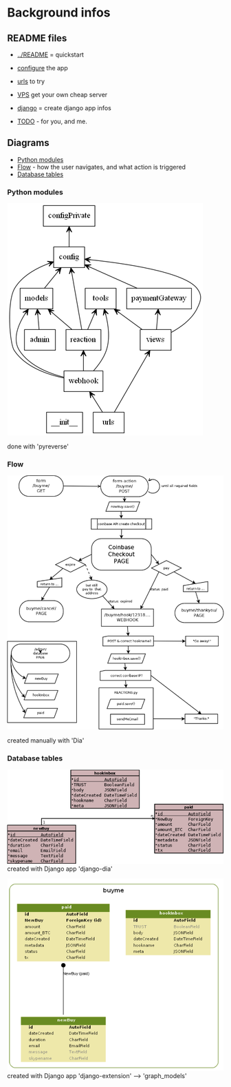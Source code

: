 # Background infos
## README files
* [../README](../README.md) = quickstart
* [configure](configure.md) the app
* [urls](urls.md) to try

* [VPS](VPS.md) get your own cheap server 
* [django](django.md) = create django app infos
* [TODO](TODO.md) - for you, and me.

## Diagrams
* [Python modules](#python-modules)
* [Flow](#flow) - how the user navigates, and what action is triggered
* [Database tables](#database-tables)

### Python modules 
![modules](img/scheme_pyreverse_buyme.png)

done with 'pyreverse' 

### Flow
![flow diagram](img/flow.png)

created manually with 'Dia'

### Database tables

![scheme](img/scheme_dia.png)  
created with Django app 'django-dia'

![scheme](img/scheme.graph_models.png)  
created with Django app 'django-extension' --> 'graph_models'


